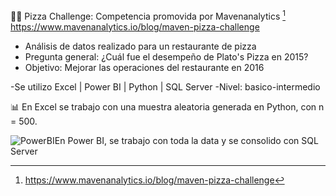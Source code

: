 🍕🍕 Pizza Challenge: Competencia promovida por Mavenanalytics [^1] https://www.mavenanalytics.io/blog/maven-pizza-challenge 

+ Análisis de datos realizado para un restaurante de pizza 
+ Pregunta general: ¿Cuál fue el desempeño de Plato's Pizza en 2015? 
+ Objetivo: Mejorar las operaciones del restaurante en 2016

-Se utilizo Excel | Power BI | Python | SQL Server
-Nivel: basico-intermedio

📊 En Excel se trabajo con una muestra aleatoria generada en Python, con n =  500.





![PowerBI](https://user-images.githubusercontent.com/82233779/203394674-b71bd963-8ebe-412a-9b26-dae6af54bf1d.PNG)En Power BI, se trabajo con toda la data y se consolido con SQL Server




[^1]: https://www.mavenanalytics.io/blog/maven-pizza-challenge 
